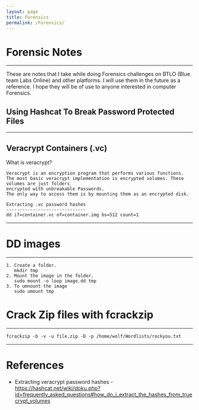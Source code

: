 ```yaml
---
layout: page
title: Forensics
permalink: /Forensics/
---
```


# Forensic Notes
---

These are notes that I take while doing Forensics challenges on BTLO (Blue team Labs Online) and other platforms. I will use them in the future as a reference. I hope they will be of use to anyone interested in computer Forensics.

## Using Hashcat To Break Password Protected Files
---
## Veracrypt Containers (.vc)
What is veracrypt?
~~~
Veracrypt is an encryption program that performs various functions.
The most basic veracrypt implementation is encrypted volumes. These volumes are just folders
encrypted with unbreakable Passwords.
The only way to access them is by mounting them as an encrypted disk.

Extracting .vc password hashes
------------------------------
dd if=container.vc of=container.img bs=512 count=1
~~~

---

# DD images
---
~~~
1. Create a folder.
   mkdir tmp
2. Mount the image in the folder.
   sudo mount -o loop image.dd tmp
3. To umnount the image
   sudo umount tmp
~~~

# Crack Zip files with fcrackzip
---
~~~
fcrackzip -b -v -u file.zip -D -p /home/wolf/Wordlists/rockyou.txt
~~~
---
# References
* Extracting veracrypt password hashes - https://hashcat.net/wiki/doku.php?id=frequently_asked_questions#how_do_i_extract_the_hashes_from_truecrypt_volumes
